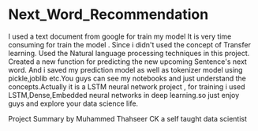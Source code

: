 # Next_Word_Recommendation
I used a text document from google for train my model 
It is very time consuming for train the model . Since i didn't used the concept of Transfer learning.
Used the Natural language processing techniques in this project.
Created a new function for predicting the new upcoming Sentence's next word.
And i saved my prediction model as well as tokenizer model using pickle,joblib etc.You guys can see my notebooks and just understand the concepts.Actually it is a LSTM
neural network project , for training i used LSTM,Dense,Embedded neural networks in deep learning.so just enjoy guys and explore your data science life.

Project Summary by Muhammed Thahseer CK a self taught data scientist
